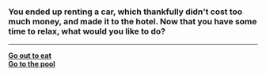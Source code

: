 ### You ended up renting a car, which thankfully didn't cost too much money, and made it to the hotel. Now that you have some time to relax, what would you like to do? 
---
[**Go out to eat**](decisions/eat.md)  
[**Go to the pool**](decisions/pool.md)